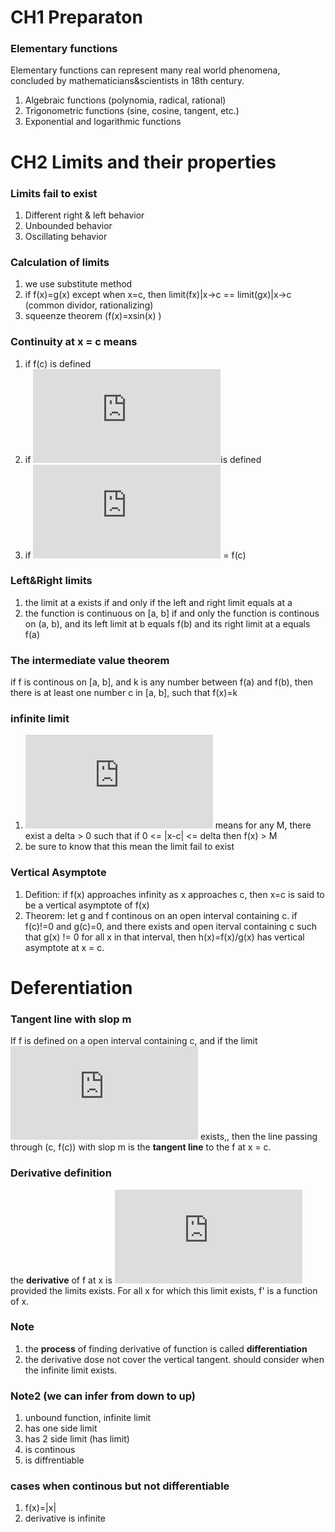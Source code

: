 # CH1 Preparaton

### Elementary functions 

Elementary functions can represent many real world phenomena, concluded by mathematicians&scientists in 18th century.

1. Algebraic functions (polynomia, radical, rational)
2. Trigonometric functions (sine, cosine, tangent, etc.)
3. Exponential and logarithmic functions


# CH2 Limits and their properties

### Limits fail to exist
1. Different right & left behavior
2. Unbounded behavior
3. Oscillating behavior

### Calculation of limits
1. we use substitute method 
2. if f(x)=g(x) except when x=c, then limit(fx)|x->c == limit(gx)|x->c (common dividor, rationalizing)
3. squeenze theorem (f(x)=xsin(x) )

### Continuity at x = c means
1. if f(c) is defined
2. if ![\lim_{x\rightarrow c}f(x)](http://latex.codecogs.com/gif.latex?%5Clim_%7Bx%5Crightarrow%20c%7Df%28x%29)is defined
3. if ![\lim_{x\rightarrow c}f(x)](http://latex.codecogs.com/gif.latex?%5Clim_%7Bx%5Crightarrow%20c%7Df%28x%29) = f(c)

### Left&Right limits
1. the limit at a exists if and only if the left and right limit equals at a
2. the function is continuous on [a, b] if and only the function is continous on (a, b), and its left limit at b equals f(b) and its right limit at a equals f(a)

### The intermediate value theorem
if f is continous on [a, b], and k is any number between f(a) and f(b), then there is at least one number c in [a, b], such that f(x)=k


### infinite limit
1. ![\lim_{x\rightarrow c}f(x)=\infty](http://latex.codecogs.com/gif.latex?%5Clim_%7Bx%5Crightarrow%20c%7Df%28x%29%3D%5Cinfty) means for any M, there exist a delta > 0 such that if 0 <= |x-c| <= delta then f(x) > M
2. be sure to know that this mean the limit fail to exist

### Vertical Asymptote
1. Defition: if f(x) approaches infinity as x approaches c, then x=c is said to be a vertical asymptote of f(x)
2. Theorem: let g and f continous on an open interval containing c. if f(c)!=0 and g(c)=0, and there exists and open iterval containing c such that g(x) != 0 for all x in that interval, then h(x)=f(x)/g(x) has vertical asymptote at x = c.



# Deferentiation

### Tangent line with slop m
If f is defined on a open interval containing c, and if the limit ![\lim_{\Delta x\rightarrow 0}\frac{\Delta y}{\Delta x}=\frac{f(x+\Delta x)-f(x)}{\Delta x}=m](http://latex.codecogs.com/gif.latex?%5Clim_%7B%5CDelta%20x%5Crightarrow%200%7D%5Cfrac%7B%5CDelta%20y%7D%7B%5CDelta%20x%7D%3D%5Cfrac%7Bf%28x&plus;%5CDelta%20x%29-f%28x%29%7D%7B%5CDelta%20x%7D%3Dm) exists,, then the line passing through (c, f(c)) with slop m is the **tangent line** to the f at x = c.


### Derivative definition
the **derivative** of f at x is ![f'(x)=\lim_{\Delta x\rightarrow 0}\frac{f(x+\Delta x)-f(x)}{\Delta x}](http://latex.codecogs.com/gif.latex?f%27%28x%29%3D%5Clim_%7B%5CDelta%20x%5Crightarrow%200%7D%5Cfrac%7Bf%28x&plus;%5CDelta%20x%29-f%28x%29%7D%7B%5CDelta%20x%7D) provided the limits exists. For all x for which this limit exists, f' is a function of x.

### Note
1. the **process** of finding derivative of function is called **differentiation**
2. the derivative dose not cover the vertical tangent. should consider when the infinite limit exists.

### Note2 (we can infer from down to up)
1. unbound function, infinite limit
2. has one side limit
3. has 2 side limit (has limit)
4. is continous
5. is diffrentiable


### cases when continous but not differentiable
1. f(x)=|x|
2. derivative is infinite
